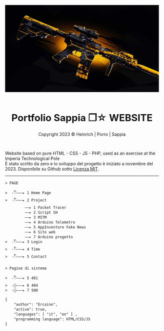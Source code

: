 <!--IMG PRESENTAZIONE-->
<div align="center" style"border-radius:15px">
  <img src="ReadmeINT.jpg" style"width:100%;border-radius:15px">
</div>
&nbsp;

<!--TEXT PRESENTAZIONE-->
## <div align="center"><h2><b>Portfolio Sappia ❐☆ WEBSITE</b></h2></div>  
<div align="center"><p>Copyright 2023 © Heinrich | Porro | Sappia</p></div> 
&nbsp;

Website based on pure HTML - CSS - JS - PHP, used as an exercise at the Imperia Technological Pole <br />
È stato scritto da zero e lo sviluppo del progetto è iniziato a novembre del 2023. Disponibile su Github sotto <a href="#" target=" _blank">Licenza MIT</a>. <br />
***
<!--INFORMATION-->
```
> PAGE

>  -ꦼ———▸ 1️ Home Page
>  -ꦼ———▸ 2 Project
         ——▸ 1 Packet Tracer
         ——▸ 2 Script SH
         ——▸ 3 MITM
         ——▸ 4 Arduino Telemetro
         ——▸ 5 AppInventore Fake News
         ——▸ 6 Sito web
         ——▸ 7 Arduino progetto
>  -ꦼ———▸ 3 Login
>  -ꦼ———▸ 4 Time
>  -ꦼ———▸ 5 Contact
```

```
> Pagine di sistema

>  -ꦼ———▸ 5 401
>  -ꦼ———▸ 6 404
>  -ꦼ———▸ 7 500
```

```
{
    "author": "Ercaino",
	"active": true,
	"languages": [ "it", "en" ] ,
    "programming language": HTML/CSS/JS 
}
```
